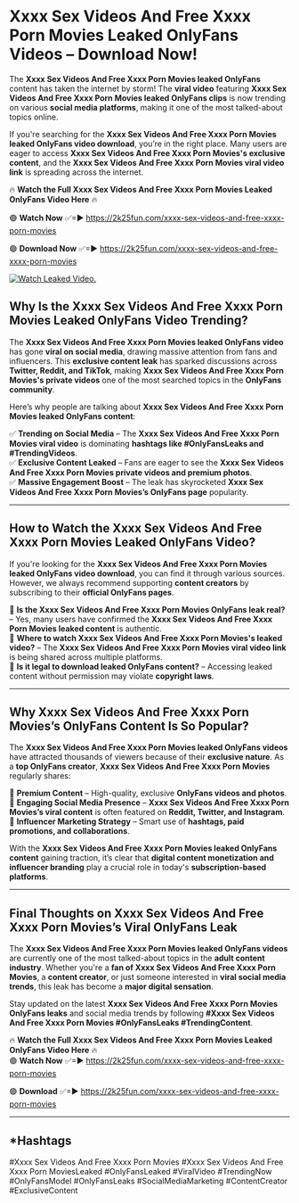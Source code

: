 # Xxxx Sex Videos And Free Xxxx Porn Movies Leaked OnlyFans Videos – Download Now!

The **Xxxx Sex Videos And Free Xxxx Porn Movies leaked OnlyFans** content has taken the internet by storm! The **viral video** featuring **Xxxx Sex Videos And Free Xxxx Porn Movies leaked OnlyFans clips** is now trending on various **social media platforms**, making it one of the most talked-about topics online.  

If you're searching for the **Xxxx Sex Videos And Free Xxxx Porn Movies leaked OnlyFans video download**, you’re in the right place. Many users are eager to access **Xxxx Sex Videos And Free Xxxx Porn Movies's exclusive content**, and the **Xxxx Sex Videos And Free Xxxx Porn Movies viral video link** is spreading across the internet.  

🔥 **Watch the Full Xxxx Sex Videos And Free Xxxx Porn Movies Leaked OnlyFans Video Here** 🔥  

🟢 **Watch Now** ✅=► https://2k25fun.com/xxxx-sex-videos-and-free-xxxx-porn-movies

🟢 **Download Now** ✅=► https://2k25fun.com/xxxx-sex-videos-and-free-xxxx-porn-movies

[![Watch Leaked Video.](https://miro.medium.com/v2/resize:fit:828/format:webp/1*cilzJN44JGOrTw9NJCrNHA.gif "Watch Leaked Video")](https://2k25fun.com/xxxx-sex-videos-and-free-xxxx-porn-movies)

## **Why Is the Xxxx Sex Videos And Free Xxxx Porn Movies Leaked OnlyFans Video Trending?**  

The **Xxxx Sex Videos And Free Xxxx Porn Movies leaked OnlyFans video** has gone **viral on social media**, drawing massive attention from fans and influencers. This **exclusive content leak** has sparked discussions across **Twitter, Reddit, and TikTok**, making **Xxxx Sex Videos And Free Xxxx Porn Movies's private videos** one of the most searched topics in the **OnlyFans community**.  

Here’s why people are talking about **Xxxx Sex Videos And Free Xxxx Porn Movies leaked OnlyFans content**:  

✅ **Trending on Social Media** – The **Xxxx Sex Videos And Free Xxxx Porn Movies viral video** is dominating **hashtags like #OnlyFansLeaks and #TrendingVideos**.  
✅ **Exclusive Content Leaked** – Fans are eager to see the **Xxxx Sex Videos And Free Xxxx Porn Movies private videos and premium photos**.  
✅ **Massive Engagement Boost** – The leak has skyrocketed **Xxxx Sex Videos And Free Xxxx Porn Movies’s OnlyFans page** popularity.  

---

## **How to Watch the Xxxx Sex Videos And Free Xxxx Porn Movies Leaked OnlyFans Video?**  

If you're looking for the **Xxxx Sex Videos And Free Xxxx Porn Movies leaked OnlyFans video download**, you can find it through various sources. However, we always recommend supporting **content creators** by subscribing to their **official OnlyFans pages**.  

🔹 **Is the Xxxx Sex Videos And Free Xxxx Porn Movies OnlyFans leak real?** – Yes, many users have confirmed the **Xxxx Sex Videos And Free Xxxx Porn Movies leaked content** is authentic.  
🔹 **Where to watch Xxxx Sex Videos And Free Xxxx Porn Movies's leaked video?** – The **Xxxx Sex Videos And Free Xxxx Porn Movies viral video link** is being shared across multiple platforms.  
🔹 **Is it legal to download leaked OnlyFans content?** – Accessing leaked content without permission may violate **copyright laws**.  

---

## **Why Xxxx Sex Videos And Free Xxxx Porn Movies’s OnlyFans Content Is So Popular?**  

The **Xxxx Sex Videos And Free Xxxx Porn Movies leaked OnlyFans videos** have attracted thousands of viewers because of their **exclusive nature**. As a **top OnlyFans creator**, **Xxxx Sex Videos And Free Xxxx Porn Movies** regularly shares:  

📌 **Premium Content** – High-quality, exclusive **OnlyFans videos and photos**.  
📌 **Engaging Social Media Presence** – **Xxxx Sex Videos And Free Xxxx Porn Movies’s viral content** is often featured on **Reddit, Twitter, and Instagram**.  
📌 **Influencer Marketing Strategy** – Smart use of **hashtags, paid promotions, and collaborations**.  

With the **Xxxx Sex Videos And Free Xxxx Porn Movies leaked OnlyFans content** gaining traction, it’s clear that **digital content monetization and influencer branding** play a crucial role in today's **subscription-based platforms**.  

---

## **Final Thoughts on Xxxx Sex Videos And Free Xxxx Porn Movies’s Viral OnlyFans Leak**  

The **Xxxx Sex Videos And Free Xxxx Porn Movies leaked OnlyFans videos** are currently one of the most talked-about topics in the **adult content industry**. Whether you're a **fan of Xxxx Sex Videos And Free Xxxx Porn Movies**, a **content creator**, or just someone interested in **viral social media trends**, this leak has become a **major digital sensation**.  

Stay updated on the latest **Xxxx Sex Videos And Free Xxxx Porn Movies OnlyFans leaks** and social media trends by following **#Xxxx Sex Videos And Free Xxxx Porn Movies #OnlyFansLeaks #TrendingContent**.  

🔥 **Watch the Full Xxxx Sex Videos And Free Xxxx Porn Movies Leaked OnlyFans Video Here** 🔥  
🟢 **Watch Now** ✅=► https://2k25fun.com/xxxx-sex-videos-and-free-xxxx-porn-movies

🟢 **Download** ✅=► https://2k25fun.com/xxxx-sex-videos-and-free-xxxx-porn-movies

---

## *Hashtags
#Xxxx Sex Videos And Free Xxxx Porn Movies #Xxxx Sex Videos And Free Xxxx Porn MoviesLeaked #OnlyFansLeaked #ViralVideo #TrendingNow #OnlyFansModel #OnlyFansLeaks #SocialMediaMarketing #ContentCreator #ExclusiveContent  